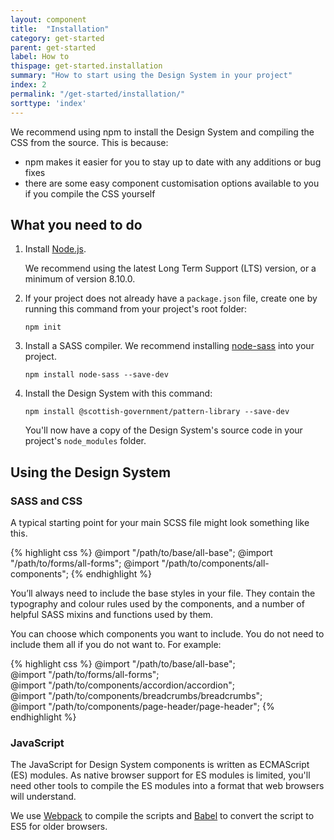 ```yaml
---
layout: component
title:  "Installation"
category: get-started
parent: get-started
label: How to
thispage: get-started.installation
summary: "How to start using the Design System in your project"
index: 2
permalink: "/get-started/installation/"
sorttype: 'index'
---
```


We recommend using npm to install the Design System and compiling the CSS from the source. This is because:
* npm makes it easier for you to stay up to date with any additions or bug fixes
* there are some easy component customisation options available to you if you compile the CSS yourself

## What you need to do

1. Install [Node.js](https://nodejs.org/en/).

    We recommend using the latest Long Term Support (LTS) version, or a minimum of version 8.10.0.

2. If your project does not already have a `package.json` file, create one by running this command from your project's root folder:

    <pre><code class="lang-bash">npm init</code></pre>

3. Install a SASS compiler. We recommend installing [node-sass](https://github.com/sass/node-sass) into your project.

    <pre><code class="lang-bash">npm install node-sass --save-dev</code></pre>

4. Install the Design System with this command:

    <pre><code class="lang-bash">npm install @scottish-government/pattern-library --save-dev</code></pre>

    You'll now have a copy of the Design System's source code in your project's `node_modules` folder.

## Using the Design System

### SASS and CSS

A typical starting point for your main SCSS file might look something like this.

{% highlight css %}
@import "/path/to/base/all-base";
@import "/path/to/forms/all-forms";
@import "/path/to/components/all-components";
{% endhighlight %}

You’ll always need to include the base styles in your file. They contain the typography and colour rules used by the components, and a number of helpful SASS mixins and functions used by them.

You can choose which components you want to include. You do not need to include them all if you do not want to. For example:

{% highlight css %}
@import "/path/to/base/all-base";  
@import "/path/to/forms/all-forms";  
@import "/path/to/components/accordion/accordion";  
@import "/path/to/components/breadcrumbs/breadcrumbs";  
@import "/path/to/components/page-header/page-header";
{% endhighlight %}

### JavaScript

The JavaScript for Design System components is written as ECMAScript (ES) modules. As native browser support for ES modules is limited, you'll need other tools to compile the ES modules into a format that web browsers will understand.

We use [Webpack](https://webpack.js.org/) to compile the scripts and [Babel](https://babeljs.io/) to convert the script to ES5 for older browsers.

